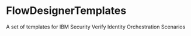 # FlowDesignerTemplates
A set of templates for IBM Security Verify Identity Orchestration Scenarios
